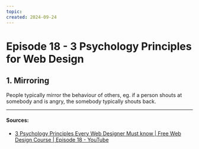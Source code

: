 ```yaml
---
topic: 
created: 2024-09-24
---
```


# Episode 18 - 3 Psychology Principles for Web Design

## 1. Mirroring

People typically mirror the behaviour of others, eg. if a person shouts at somebody and is angry, the somebody typically shouts back.







___

#### Sources:
- [3 Psychology Principles Every Web Designer Must know | Free Web Design Course | Episode 18 - YouTube](https://www.youtube.com/watch?v=fqDTN24HQqg&list=PLXC_gcsKLD6n7p6tHPBxsKjN5hA_quaPI&index=19)
